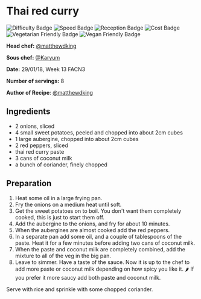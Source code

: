 # Thai red curry

![Difficulty Badge](https://img.shields.io/badge/Difficulty-30%25-green.svg)
![Speed Badge](https://img.shields.io/badge/Speed-1.5hr-orange.svg)
![Reception Badge](https://img.shields.io/badge/Reception-Positive-green.svg)
![Cost Badge](https://img.shields.io/badge/Cost-Average-yellow.svg)
![Vegetarian Friendly Badge](https://img.shields.io/badge/Vegetarian-True-brightgreen.svg)
![Vegan Friendly Badge](https://img.shields.io/badge/Vegan-True-brightgreen.svg)

**Head chef:** [@matthewdking](https://github.com/matthewdking/)

**Sous chef:** [@Karyum](https://github.com/Karyum/)

**Date:** 29/01/18, Week 13 FACN3

**Number of servings:** 8

**Author of Recipe**: [@matthewdking](https://github.com/matthewdking/)

## Ingredients

* 2 onions, sliced
* 4 small sweet potatoes, peeled and chopped into about 2cm cubes
* 1 large aubergine, chopped into about 2cm cubes
* 2 red peppers, sliced
* thai red curry paste
* 3 cans of coconut milk
* a bunch of coriander, finely chopped

## Preparation

1. Heat some oil in a large frying pan.
1. Fry the onions on a medium heat until soft.
1. Get the sweet potatoes on to boil. You don't want them completely cooked, this is just to start them off.
1. Add the aubergine to the onions, and fry for about 10 minutes.
1. When the aubergines are almost cooked add the red peppers.
1. In a separate pan add some oil, and a couple of tablespoons of the paste. Heat it for a few minutes before adding two cans of coconut milk.
1. When the paste and coconut milk are completely combined, add the mixture to all of the veg in the big pan.
1. Leave to simmer. Have a taste of the sauce. Now it is up to the chef to add more paste or coconut milk depending on how spicy you like it. :hot_pepper: If you prefer it more saucy add both paste and coconut milk.

Serve with rice and sprinkle with some chopped coriander.
